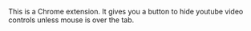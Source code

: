 This is a Chrome extension.
It gives you a button to hide youtube video controls unless mouse is over the tab.
